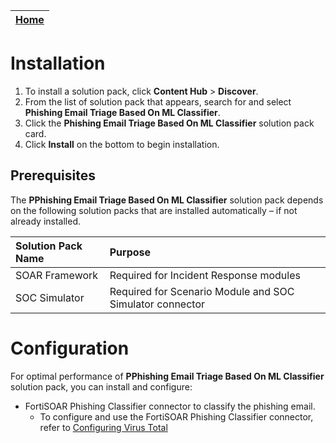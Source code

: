 | [Home](https://github.com/fortinet-fortisoar/solution-pack-phishing-email-triage-based-on-ml-classifier/blob/release/1.0.0/README.md) |
|--------------------------------------------|

# Installation

1. To install a solution pack, click **Content Hub** > **Discover**.
2. From the list of solution pack that appears, search for and select **Phishing Email Triage Based On ML Classifier**.
3. Click the **Phishing Email Triage Based On ML Classifier** solution pack card.
4. Click **Install** on the bottom to begin installation.

## Prerequisites

The **PPhishing Email Triage Based On ML Classifier** solution pack depends on the following solution packs that are installed automatically &ndash; if not already installed.

| **Solution Pack Name** | **Purpose**   |
| :--------------------- | :--------------------------------------- |
| SOAR Framework         | Required for Incident Response modules   |
| SOC Simulator          | Required for Scenario Module and SOC Simulator connector |

# Configuration

For optimal performance of **PPhishing Email Triage Based On ML Classifier** solution pack, you can install and configure:

* FortiSOAR Phishing Classifier connector to classify the phishing email.
    * To configure and use the FortiSOAR Phishing Classifier connector, refer to [Configuring Virus Total](https://docs.fortinet.com/document/fortisoar/0.0.0/fortisoar-built-in-connectors/1/fortisoar-built-in-connectors#phishingClassifier)